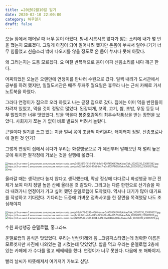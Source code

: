 ```yaml
---
title: ✒️20년02월10일 일기
date: 2020-02-10 22:00:00
category: 하루일기
draft: false
---
```


오늘 잠에서 깨어날 때 너무 몸이 아팠다. 밤새 시름시름 앓다가 앓는 소리에 내가 몇 번을 깼는지 모르겠다. 그렇게 아침이 되어 일어나려 했지만 온몸이 쑤셔서 일어나기가 너무 힘들었고 신음소리 밖에 나오지를 않을 정도로 온 몸이 쑤시다 못해 아팠다.

왜 그러는지는 도통 모르겠다. 요 며칠 반복적으로 몸이 아파 신음소리를 내다 깨곤 한다.

어찌되었든 오늘은 오랜만에 연정이를 만나러 수원으로 갔다. 일찍 내려가 도서관에서 공부를 하려 했지만, 일월도서관은 매주 두째주 월요일은 휴무라 나는 근처 카페로 가서 노트북을 하였다.

그러다 연정이가 집으로 오라 하였고 나는 곧장 집으로 갔다. 집에는 이미 먹을 반찬들이 차려져 있었고, 먹을 것이 정말로 많았다. 된장찌개, 꼬막, 고기, 쌈, 초밥, 우동 등등 너무 많았지만 너무 맛있었다. 밥을 먹을때 봉준호감독의 최우수작품상을 받는 장면을 보았다. 사회자가 쪼는 거 없이 바로 발표해 버려서 놀랐다.

큰일이다 일기를 쓰고 있는 지금 벌써 몸이 조금씩 아려온다. 왜이러지 정말. 신종코로나에 걸린 것 인가?

그렇게 연정이 집에서 쉬다가 우리는 화성행궁으로 가 예전부터 말해오던 저 멀리 높은 곳에 위치한 팔각정에 가보는 것을 실행에 옮겼다.

<img src="https://oneiron381994835.files.wordpress.com/2020/02/kakaotalk_20200210_230851362.jpg?w=720" alt="https://s3-us-west-2.amazonaws.com/secure.notion-static.com/04352617-1814-41b1-b4d5-92074106479d/KakaoTalk_20200210_230851362.jpg" style="zoom:50%;" />

<img src="https://oneiron381994835.files.wordpress.com/2020/02/kakaotalk_20200210_230851279.jpg?w=720" alt="https://s3-us-west-2.amazonaws.com/secure.notion-static.com/cde325ef-0f36-45d8-bfc7-a3c910974f59/KakaoTalk_20200210_230851279.jpg" style="zoom:50%;" />

<img src="https://oneiron381994835.files.wordpress.com/2020/02/kakaotalk_20200210_230851255.jpg?w=720" alt="img" style="zoom:50%;" />

올라갈 때는 생각보다 높지 않다고 생각했는데, 막상 정상에 다다르니 화성행궁 부근 전체가 보여 마치 정말 높은 산에 올라온 것 같았다. 그리고는 다른 한편으로 산기슭을 따라 내려가니 연정이가 가고 싶어 했던 운멜로랩에 도착했다. 역시나 대기가 많아 대기표를 작성하고 기다렸다. 기다리는 도중에 가벼운 접촉사고를 한 장면을 목격했당 나도 조심해야지

<img src="https://oneiron381994835.files.wordpress.com/2020/02/kakaotalk_20200210_230808331.jpg?w=720" alt="https://s3-us-west-2.amazonaws.com/secure.notion-static.com/a03c8f78-2296-40b8-bcaa-0a5003362403/KakaoTalk_20200210_230808331.jpg" style="zoom:50%;" />

<img src="https://oneiron381994835.files.wordpress.com/2020/02/kakaotalk_20200210_230851205.jpg?w=720" alt="https://s3-us-west-2.amazonaws.com/secure.notion-static.com/8c18c6f2-a1e8-4545-8418-02a39ef07c55/KakaoTalk_20200210_230851205.jpg" style="zoom:50%;" />

<img src="https://oneiron381994835.files.wordpress.com/2020/02/kakaotalk_20200210_230808636.jpg?w=720" alt="https://s3-us-west-2.amazonaws.com/secure.notion-static.com/129585d9-c50f-4014-b474-0ad04b6e002c/KakaoTalk_20200210_230851173.jpg" style="zoom:50%;" />

수원 화성행궁 운맬로랩, 홍그라드

운멜로랩의 음식은 맛있었다. 우리는 반반카레와 음…크림파스타였는데 정확한 이름은 모르겟지만 사진에 나와있는 걸 시켰는데 맛있었당. 밥을 먹고 우리는 운멜로랩 2층에 있는 카페에 가 수다를 떨고 쎄쎄쎄를 했다. 연정이가 너무 못한다. 다음에 또 해봐야지.

빨리 날씨가 따뜻해져서 여기저기 가보고 싶당.